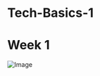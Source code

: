 # Tech-Basics-1
# Week 1 
![Image](https://miro.medium.com/v2/resize:fit:4800/format:webp/1*2bEr18QZT2lkxl4QUFvBBg.png)
